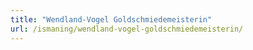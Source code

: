 ```yaml
---
title: "Wendland-Vogel Goldschmiedemeisterin"
url: /ismaning/wendland-vogel-goldschmiedemeisterin/
---
```

